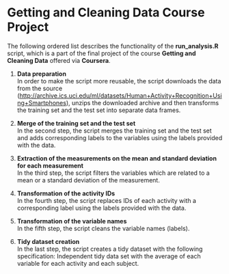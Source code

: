 # Getting and Cleaning Data Course Project
The following ordered list describes the functionality of the **run_analysis.R** script, which is a part of the final project of the course **Getting and Cleaning Data** offered via **Coursera**.

1. **Data preparation**  
In order to make the script more reusable, the script downloads the data from the source (http://archive.ics.uci.edu/ml/datasets/Human+Activity+Recognition+Using+Smartphones), unzips the downloaded archive and then transforms the training set and the test set into separate data frames.
   
2. **Merge of the training set and the test set**  
In the second step, the script merges the training set and the test set and adds corresponding labels to the variables using the labels provided with the data.

3. **Extraction of the measurements on the mean and standard deviation for each measurement**  
In the third step, the script filters the variables which are related to a mean or a standard deviation of the measurement.
   
4. **Transformation of the activity IDs**  
In the fourth step, the script replaces IDs of each activity with a corresponding label using the labels provided with the data.

5. **Transformation of the variable names**  
In the fifth step, the script cleans the variable names (labels).

6. **Tidy dataset creation**  
In the last step, the script creates a tidy dataset with the following specification:
Independent tidy data set with the average of each variable for each activity and each subject.
